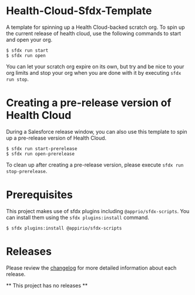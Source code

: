 # Health-Cloud-Sfdx-Template
A template for spinning up a Health Cloud-backed scratch org. To spin up the current release of health cloud, use the following commands to start and open your org.

```
$ sfdx run start
$ sfdx run open
```

You can let your scratch org expire on its own, but try and be nice to your org limits and stop your org when you are done with it by executing `sfdx run stop`.


# Creating a pre-release version of Health Cloud
During a Salesforce release window, you can also use this template to spin up a pre-release version of Health Cloud.

```
$ sfdx run start-prerelease
$ sfdx run open-prerelease
```

To clean up after creating a pre-release version, please execute `sfdx run stop-prerelease`.

# Prerequisites
This project makes use of sfdx plugins including `@apprio/sfdx-scripts`. You can install them using the `sfdx plugins:install` command.

```
$ sfdx plugins:install @appirio/sfdx-scripts
```

# Releases
Please review the [changelog](CHANGELOG) for more detailed information about each release.

** This project has no releases **